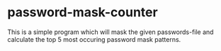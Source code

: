 # password-mask-counter

This is a simple program which will mask the given passwords-file  and calculate the top 5 most occuring password mask patterns. 
